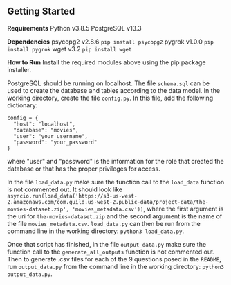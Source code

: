 ## Getting Started
**Requirements**
Python v3.8.5
PostgreSQL v13.3

**Dependencies**
psycopg2 v2.8.6
`pip install psycopg2`
pygrok v1.0.0
`pip install pygrok`
wget v3.2
`pip install wget`

**How to Run**
Install the required modules above using the pip package installer.

PostgreSQL should be running on localhost. The file `schema.sql` can be used to create the database and tables according to the data model. In the working directory, create the file `config.py`. In this file, add the following dictionary:
```
config = {
  "host": "localhost",
  "database": "movies",
  "user": "your_username",
  "password": "your_password"
}
```
where "user" and "password" is the information for the role that created the database or that has the proper privileges for access.

In the file `load_data.py` make sure the function call to the `load_data` function is not commented out. It should look like `asyncio.run(load_data('https://s3-us-west-2.amazonaws.com/com.guild.us-west-2.public-data/project-data/the-movies-dataset.zip', 'movies_metadata.csv'))`, where the first argument is the uri for `the-movies-dataset.zip` and the second argument is the name of the file `movies_metadata.csv`. `load_data.py` can then be run from the command line in the working directory: `python3 load_data.py`.

Once that script has finished, in the file `output_data.py` make sure the function call to the `generate_all_outputs` function is not commented out. Then to generate .csv files for each of the 9 questions posed in the `README`, run `output_data.py` from the command line in the working directory: `python3 output_data.py`.